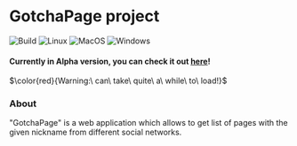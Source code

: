 # GotchaPage project
![Build](https://github.com/OFFLUCK/gotcha-page/actions/workflows/build.yml/badge.svg)
![Linux](https://github.com/OFFLUCK/gotcha-page/actions/workflows/linux.yml/badge.svg)
![MacOS](https://github.com/OFFLUCK/gotcha-page/actions/workflows/macos.yml/badge.svg)
![Windows](https://github.com/OFFLUCK/gotcha-page/actions/workflows/windows.yml/badge.svg)
#### Currently in Alpha version, you can check it out [here](https://gotcha-page.herokuapp.com)!

$\color{red}{Warning:\ can\ take\ quite\ a\ while\ to\ load!}$

### About
"GotchaPage" is a web application which allows to get list of pages with the given nickname from different social networks.
